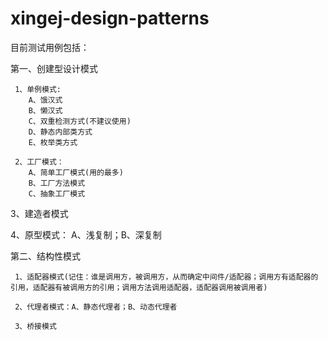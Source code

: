 # xingej-design-patterns
目前测试用例包括：


第一、创建型设计模式


     1、单例模式:
        A、饿汉式
        B、懒汉式
        C、双重检测方式(不建议使用)
        D、静态内部类方式
        E、枚举类方式
 
     2、工厂模式：
        A、简单工厂模式(用的最多)
        B、工厂方法模式
        C、抽象工厂模式
   
3、建造者模式   

4、原型模式： A、浅复制；B、深复制

第二、结构性模式

     1、适配器模式(记住：谁是调用方，被调用方，从而确定中间件/适配器；调用方有适配器的引用，适配器有被调用方的引用；调用方法调用适配器，适配器调用被调用者)

     2、代理者模式：A、静态代理者；B、动态代理者

     3、桥接模式




   
   
   
   
   
